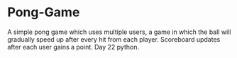 # Pong-Game
A simple pong game which uses multiple users, a game in which the ball will gradually speed up after every hit from each player. Scoreboard updates after each user gains a point. Day 22 python.
